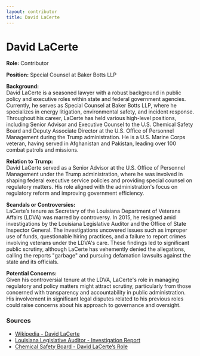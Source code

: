 ```yaml
---
layout: contributor
title: David LaCerte
---
```


# David LaCerte

**Role:** Contributor

**Position:** Special Counsel at Baker Botts LLP

**Background:**  
David LaCerte is a seasoned lawyer with a robust background in public policy and executive roles within state and federal government agencies. Currently, he serves as Special Counsel at Baker Botts LLP, where he specializes in energy litigation, environmental safety, and incident response. Throughout his career, LaCerte has held various high-level positions, including Senior Advisor and Executive Counsel to the U.S. Chemical Safety Board and Deputy Associate Director at the U.S. Office of Personnel Management during the Trump administration. He is a U.S. Marine Corps veteran, having served in Afghanistan and Pakistan, leading over 100 combat patrols and missions.

**Relation to Trump:**  
David LaCerte served as a Senior Advisor at the U.S. Office of Personnel Management under the Trump administration, where he was involved in shaping federal executive service policies and providing special counsel on regulatory matters. His role aligned with the administration's focus on regulatory reform and improving government efficiency.

**Scandals or Controversies:**  
LaCerte’s tenure as Secretary of the Louisiana Department of Veterans Affairs (LDVA) was marred by controversy. In 2015, he resigned amid investigations by the Louisiana Legislative Auditor and the Office of State Inspector General. The investigations uncovered issues such as improper use of funds, questionable hiring practices, and a failure to report crimes involving veterans under the LDVA's care. These findings led to significant public scrutiny, although LaCerte has vehemently denied the allegations, calling the reports "garbage" and pursuing defamation lawsuits against the state and its officials.

**Potential Concerns:**  
Given his controversial tenure at the LDVA, LaCerte's role in managing regulatory and policy matters might attract scrutiny, particularly from those concerned with transparency and accountability in public administration. His involvement in significant legal disputes related to his previous roles could raise concerns about his approach to governance and oversight.

### Sources
- [Wikipedia - David LaCerte](https://en.wikipedia.org/wiki/David_LaCerte)
- [Louisiana Legislative Auditor - Investigation Report](https://app.lla.state.la.us/LLApress.nsf/vwPRsWeb/Joint_Investigation_of_Veterans_Affairs_Finds_Problems_with_Use_of_Money__Hiring_Practices__Reporting_of_Potential_CrimesCHET-A6MRX2.html)
- [Chemical Safety Board - David LaCerte’s Role](https://www.csb.gov/david-lacerte-joins-the-csb-as-senior-advisor-and-executive-counsel/)
